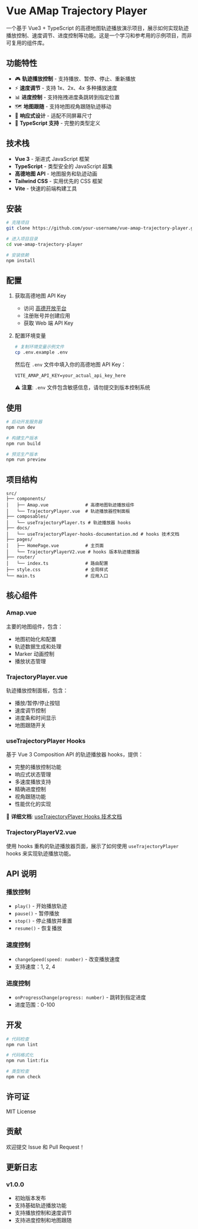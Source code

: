 # Vue AMap Trajectory Player

一个基于 Vue3 + TypeScript 的高德地图轨迹播放演示项目，展示如何实现轨迹播放控制、速度调节、进度控制等功能。这是一个学习和参考用的示例项目，而非可复用的组件库。

## 功能特性

- 🎮 **轨迹播放控制** - 支持播放、暂停、停止、重新播放
- ⚡ **速度调节** - 支持 1x、2x、4x 多种播放速度
- 📊 **进度控制** - 支持拖拽进度条跳转到指定位置
- 🗺️ **地图跟随** - 支持地图视角跟随轨迹移动
- 📱 **响应式设计** - 适配不同屏幕尺寸
- 🎯 **TypeScript 支持** - 完整的类型定义

## 技术栈

- **Vue 3** - 渐进式 JavaScript 框架
- **TypeScript** - 类型安全的 JavaScript 超集
- **高德地图 API** - 地图服务和轨迹动画
- **Tailwind CSS** - 实用优先的 CSS 框架
- **Vite** - 快速的前端构建工具

## 安装

```bash
# 克隆项目
git clone https://github.com/your-username/vue-amap-trajectory-player.git

# 进入项目目录
cd vue-amap-trajectory-player

# 安装依赖
npm install
```

## 配置

1. 获取高德地图 API Key
   - 访问 [高德开放平台](https://lbs.amap.com/)
   - 注册账号并创建应用
   - 获取 Web 端 API Key

2. 配置环境变量
   ```bash
   # 复制环境变量示例文件
   cp .env.example .env
   ```
   
   然后在 `.env` 文件中填入你的高德地图 API Key：
   ```
   VITE_AMAP_API_KEY=your_actual_api_key_here
   ```
   
   ⚠️ **注意**: `.env` 文件包含敏感信息，请勿提交到版本控制系统

## 使用

```bash
# 启动开发服务器
npm run dev

# 构建生产版本
npm run build

# 预览生产版本
npm run preview
```

## 项目结构

```
src/
├── components/
│   ├── Amap.vue              # 高德地图轨迹播放组件
│   └── TrajectoryPlayer.vue  # 轨迹播放器控制面板
├── composables/
│   └── useTrajectoryPlayer.ts # 轨迹播放器 hooks
├── docs/
│   └── useTrajectoryPlayer-hooks-documentation.md # hooks 技术文档
├── pages/
│   ├── HomePage.vue          # 主页面
│   └── TrajectoryPlayerV2.vue # hooks 版本轨迹播放器
├── router/
│   └── index.ts              # 路由配置
├── style.css                 # 全局样式
└── main.ts                   # 应用入口
```

## 核心组件

### Amap.vue
主要的地图组件，包含：
- 地图初始化和配置
- 轨迹数据生成和处理
- Marker 动画控制
- 播放状态管理

### TrajectoryPlayer.vue
轨迹播放控制面板，包含：
- 播放/暂停/停止按钮
- 速度调节控制
- 进度条和时间显示
- 地图跟随开关

### useTrajectoryPlayer Hooks
基于 Vue 3 Composition API 的轨迹播放器 hooks，提供：
- 完整的播放控制功能
- 响应式状态管理
- 多速度播放支持
- 精确进度控制
- 视角跟随功能
- 性能优化的实现

📖 **详细文档**: [useTrajectoryPlayer Hooks 技术文档](src/docs/useTrajectoryPlayer-hooks-documentation.md)

### TrajectoryPlayerV2.vue
使用 hooks 重构的轨迹播放器页面，展示了如何使用 `useTrajectoryPlayer` hooks 来实现轨迹播放功能。

## API 说明

### 播放控制
- `play()` - 开始播放轨迹
- `pause()` - 暂停播放
- `stop()` - 停止播放并重置
- `resume()` - 恢复播放

### 速度控制
- `changeSpeed(speed: number)` - 改变播放速度
- 支持速度：1, 2, 4

### 进度控制
- `onProgressChange(progress: number)` - 跳转到指定进度
- 进度范围：0-100

## 开发

```bash
# 代码检查
npm run lint

# 代码格式化
npm run lint:fix

# 类型检查
npm run check
```

## 许可证

MIT License

## 贡献

欢迎提交 Issue 和 Pull Request！

## 更新日志

### v1.0.0
- 初始版本发布
- 支持基础轨迹播放功能
- 支持播放控制和速度调节
- 支持进度控制和地图跟随